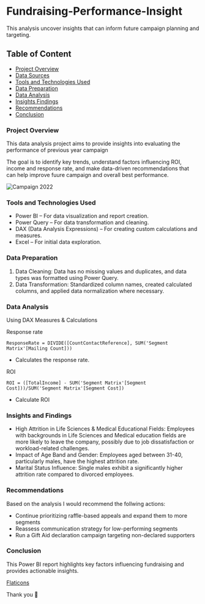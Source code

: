 # Fundraising-Performance-Insight
This analysis uncover insights that can inform future campaign planning and targeting.
## Table of Content
- [Project Overview](#project-overview)
- [Data Sources](#data-sources)
- [Tools and Technologies Used](#tools-and-technologies-used)
- [Data Preparation](#data-preparation)
- [Data Analysis](#data-analysis)
- [Insights Findings](#insights-and-findings)
- [Recommendations](#recommendations)
- [Conclusion](#conclusion)

### Project Overview
This data analysis project aims to provide insights into evaluating the performance of previous year campaign 

The goal is to identify key trends, understand factors influencing ROI, income and response rate, and make data-driven recommendations that can help improve fuure campaign  and overall best performance.

![Campaign 2022](https://github.com/user-attachments/assets/a5576f28-d602-4db1-bb33-b1cab395b739)

### Tools and Technologies Used
  - Power BI – For data visualization and report creation.
  - Power Query – For data transformation and cleaning.
  - DAX (Data Analysis Expressions) – For creating custom calculations and measures.
  - Excel – For initial data exploration.

### Data Preparation
1. Data Cleaning: Data has no missing values and duplicates, and data types was formatted using Power Query.
2. Data Transformation: Standardized column names, created calculated columns, and applied data normalization where necessary.

### Data Analysis 
Using DAX Measures & Calculations

Response rate
  ```
  ResponseRate = DIVIDE([CountContactReference], SUM('Segment Matrix'[Mailing Count]))
  ```
  - Calculates the response rate.
    
ROI
  ```
 ROI = ([TotalIncome] - SUM('Segment Matrix'[Segment Cost]))/SUM('Segment Matrix'[Segment Cost])
  ```
  - Calculate ROI

    
### Insights and Findings

- High Attrition in Life Sciences & Medical Educational Fields: Employees with backgrounds in Life Sciences and Medical education fields are more likely to leave the company, possibly due to job dissatisfaction or workload-related challenges.
- Impact of Age Band and Gender: Employees aged between 31-40, particularly males, have the highest attrition rate.
- Marital Status Influence: Single males exhibit a significantly higher attrition rate compared to divorced employees.

### Recommendations
Based on the analysis I would recommend the follwing actions:
- Continue prioritizing raffle-based appeals and expand them to more segments
- Reassess communication strategy for low-performing segments
- Run a Gift Aid declaration campaign targeting non-declared supporters

### Conclusion
  This Power BI report highlights key factors influencing fundraising and provides actionable insights. 

[Flaticons](https://www.flaticon.com/)

Thank you 🙂 
